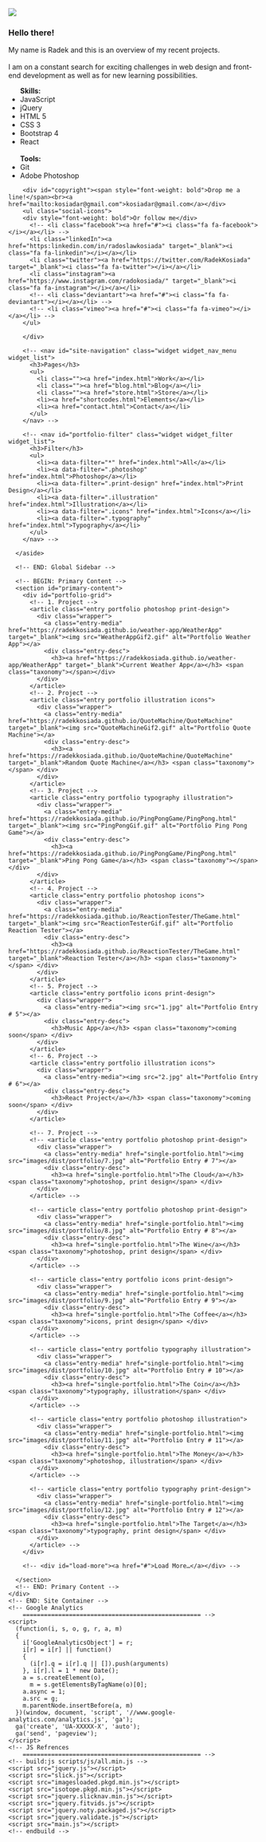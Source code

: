 <!doctype html>
<html>

  <head>
    <title>Radosław Kosiada - Portfolio</title>
    <meta charset="utf-8">
    <meta name="viewport" content="width=device-width, initial-scale=1.0, minimum-scale=1.0, maximum-scale=1.0, user-scalable=no">
    <!-- Favicons
		================================================== -->
    <link rel="shortcut icon" href="favicon.ico">
    <!-- CSS3 Fonts
		================================================== -->
    <link href="https://fonts.googleapis.com/css?family=Lato:300,400,400italic,700" rel="stylesheet" type="text/css">
    <link rel="stylesheet" href="https://maxcdn.bootstrapcdn.com/font-awesome/4.5.0/css/font-awesome.min.css">
    <!-- CSS Refrences
		================================================== -->
    <!-- build:css styles/css/all.min.css -->
    <link rel="stylesheet" href="normalize.css">
    <link rel="stylesheet" href="slicknav.min.css">
    <link rel="stylesheet" href="slick.css">
    <link rel="stylesheet" href="slick-theme.css">
    <link rel="stylesheet" href="main.css" type="text/css" />
    <!-- endbuild -->
  </head>

  <body class="portfolio">
    <div id="preloader"></div>
    <!-- BEGIN: Site Container -->
    <div id="site-container">
      <!-- BEGIN: Global Sidebar -->
      <aside id="global-sidebar">
        <div id="site-header">
          <img src="site-pic.jpg" id="sitePic"/>
          <h3 id="greetings">Hello there!</h3>
          <p class="tagline">My name is Radek and this is an overview of my recent projects.<br><br>I am on a constant search for exciting challenges in web design and front-end development as well as for new learning possibilities.
            <ul>
            <span style="font-weight:bold">Skills:</span>
            <li>JavaScript</li>
            <li>jQuery</li>
            <li>HTML 5</li>
            <li>CSS 3</li>
            <li>Bootstrap 4</li>
            <li>React</li>
          <br>
            <span style="font-weight:bold">Tools:</span>
            <li>Git</li>
            <li>Adobe Photoshop</li>
          </ul>
    
        <div id="copyright"><span style="font-weight: bold">Drop me a line!</span><br><a href="mailto:kosiadar@gmail.com">kosiadar@gmail.com</a></div>
        <ul class="social-icons">
        <div style="font-weight: bold">Or follow me</div>
          <!-- <li class="facebook"><a href="#"><i class="fa fa-facebook"></i></a></li> -->
          <li class="linkedIn"><a href="https:linkedin.com/in/radoslawkosiada" target="_blank"><i class="fa fa-linkedin"></i></a></li>
          <li class="twitter"><a href="https://twitter.com/RadekKosiada" target="_blank"><i class="fa fa-twitter"></i></a></li>
          <li class="instagram"><a href="https://www.instagram.com/radokosiada/" target="_blank"><i class="fa fa-instagram"></i></a></li>
          <!-- <li class="deviantart"><a href="#"><i class="fa fa-deviantart"></i></a></li> -->
          <!-- <li class="vimeo"><a href="#"><i class="fa fa-vimeo"></i></a></li> -->
        </ul>	   
	   
        </div>

        <!-- <nav id="site-navigation" class="widget widget_nav_menu widget_list">
          <h3>Pages</h3>
          <ul>
            <li class=""><a href="index.html">Work</a></li>
            <li class=""><a href="blog.html">Blog</a></li>
            <li class=""><a href="store.html">Store</a></li>
            <li><a href="shortcodes.html">Elements</a></li>
            <li><a href="contact.html">Contact</a></li>
          </ul>
        </nav> -->

        <!-- <nav id="portfolio-filter" class="widget widget_filter widget_list">
          <h3>Filter</h3>
          <ul>
            <li><a data-filter="*" href="index.html">All</a></li>
            <li><a data-filter=".photoshop" href="index.html">Photoshop</a></li>
            <li><a data-filter=".print-design" href="index.html">Print Design</a></li>
            <li><a data-filter=".illustration" href="index.html">Illustration</a></li>
            <li><a data-filter=".icons" href="index.html">Icons</a></li>
            <li><a data-filter=".typography" href="index.html">Typography</a></li>
          </ul>
        </nav> -->
	
      </aside>
      
      <!-- END: Global Sidebar -->

      <!-- BEGIN: Primary Content -->
      <section id="primary-content">
        <div id="portfolio-grid">
          <!-- 1. Project -->
          <article class="entry portfolio photoshop print-design">
            <div class="wrapper">
              <a class="entry-media" href="https://radekkosiada.github.io/weather-app/WeatherApp" target="_blank"><img src="WeatherAppGif2.gif" alt="Portfolio Weather App"></a>
              <div class="entry-desc">
                <h3><a href="https://radekkosiada.github.io/weather-app/WeatherApp" target="_blank">Current Weather App</a></h3> <span class="taxonomy"></span></div>
            </div>
          </article>
          <!-- 2. Project -->
          <article class="entry portfolio illustration icons">
            <div class="wrapper">
              <a class="entry-media" href="https://radekkosiada.github.io/QuoteMachine/QuoteMachine" target="_blank"><img src="QuoteMachineGif2.gif" alt="Portfolio Quote Machine"></a>
              <div class="entry-desc">
                <h3><a href="https://radekkosiada.github.io/QuoteMachine/QuoteMachine" target="_blank">Random Quote Machine</a></h3> <span class="taxonomy"></span> </div>
            </div>
          </article>
          <!-- 3. Project -->
          <article class="entry portfolio typography illustration">
            <div class="wrapper">
              <a class="entry-media" href="https://radekkosiada.github.io/PingPongGame/PingPong.html" target="_blank"><img src="PingPongGif.gif" alt="Portfolio Ping Pong Game"></a>
              <div class="entry-desc">
                <h3><a href="https://radekkosiada.github.io/PingPongGame/PingPong.html" target="_blank">Ping Pong Game</a></h3> <span class="taxonomy"></span> </div>
            </div>
          </article>
          <!-- 4. Project -->
          <article class="entry portfolio photoshop icons">
            <div class="wrapper">
              <a class="entry-media" href="https://radekkosiada.github.io/ReactionTester/TheGame.html" target="_blank"><img src="ReactionTesterGif.gif" alt="Portfolio Reaction Tester"></a>
              <div class="entry-desc">
                <h3><a href="https://radekkosiada.github.io/ReactionTester/TheGame.html" target="_blank">Reaction Tester</a></h3> <span class="taxonomy"></span> </div>
            </div>
          </article>
          <!-- 5. Project -->
          <article class="entry portfolio icons print-design">
            <div class="wrapper">
              <a class="entry-media"><img src="1.jpg" alt="Portfolio Entry # 5"></a>
              <div class="entry-desc">
                <h3>Music App</a></h3> <span class="taxonomy">coming soon</span> </div>
            </div>
          </article>
          <!-- 6. Project -->
          <article class="entry portfolio illustration icons">
            <div class="wrapper">
              <a class="entry-media"><img src="2.jpg" alt="Portfolio Entry # 6"></a>
              <div class="entry-desc">
                <h3>React Project</a></h3> <span class="taxonomy">coming soon</span> </div>
            </div>
          </article>

          <!-- 7. Project -->
          <!-- <article class="entry portfolio photoshop print-design">
            <div class="wrapper">
              <a class="entry-media" href="single-portfolio.html"><img src="images/dist/portfolio/7.jpg" alt="Portfolio Entry # 7"></a>
              <div class="entry-desc">
                <h3><a href="single-portfolio.html">The Cloud</a></h3> <span class="taxonomy">photoshop, print design</span> </div>
            </div>
          </article> -->

          <!-- <article class="entry portfolio photoshop print-design">
            <div class="wrapper">
              <a class="entry-media" href="single-portfolio.html"><img src="images/dist/portfolio/8.jpg" alt="Portfolio Entry # 8"></a>
              <div class="entry-desc">
                <h3><a href="single-portfolio.html">The Wine</a></h3> <span class="taxonomy">photoshop, print design</span> </div>
            </div>
          </article> -->

          <!-- <article class="entry portfolio icons print-design">
            <div class="wrapper">
              <a class="entry-media" href="single-portfolio.html"><img src="images/dist/portfolio/9.jpg" alt="Portfolio Entry # 9"></a>
              <div class="entry-desc">
                <h3><a href="single-portfolio.html">The Coffee</a></h3> <span class="taxonomy">icons, print design</span> </div>
            </div>
          </article> -->

          <!-- <article class="entry portfolio typography illustration">
            <div class="wrapper">
              <a class="entry-media" href="single-portfolio.html"><img src="images/dist/portfolio/10.jpg" alt="Portfolio Entry # 10"></a>
              <div class="entry-desc">
                <h3><a href="single-portfolio.html">The Coin</a></h3> <span class="taxonomy">typography, illustration</span> </div>
            </div>
          </article> -->

          <!-- <article class="entry portfolio photoshop illustration">
            <div class="wrapper">
              <a class="entry-media" href="single-portfolio.html"><img src="images/dist/portfolio/11.jpg" alt="Portfolio Entry # 11"></a>
              <div class="entry-desc">
                <h3><a href="single-portfolio.html">The Money</a></h3> <span class="taxonomy">photoshop, illustration</span> </div>
            </div>
          </article> -->

          <!-- <article class="entry portfolio typography print-design">
            <div class="wrapper">
              <a class="entry-media" href="single-portfolio.html"><img src="images/dist/portfolio/12.jpg" alt="Portfolio Entry # 12"></a>
              <div class="entry-desc">
                <h3><a href="single-portfolio.html">The Target</a></h3> <span class="taxonomy">typography, print design</span> </div>
            </div>
          </article> -->
        </div>

        <!-- <div id="load-more"><a href="#">Load More…</a></div> -->

      </section>
      <!-- END: Primary Content -->
    </div>
    <!-- END: Site Container -->
    <!-- Google Analytics
		================================================== -->
    <script>
      (function(i, s, o, g, r, a, m)
      {
        i['GoogleAnalyticsObject'] = r;
        i[r] = i[r] || function()
        {
          (i[r].q = i[r].q || []).push(arguments)
        }, i[r].l = 1 * new Date();
        a = s.createElement(o),
          m = s.getElementsByTagName(o)[0];
        a.async = 1;
        a.src = g;
        m.parentNode.insertBefore(a, m)
      })(window, document, 'script', '//www.google-analytics.com/analytics.js', 'ga');
      ga('create', 'UA-XXXXX-X', 'auto');
      ga('send', 'pageview');
    </script>
    <!-- JS Refrences
		================================================== -->
    <!-- build:js scripts/js/all.min.js -->
    <script src="jquery.js"></script>
    <script src="slick.js"></script>
    <script src="imagesloaded.pkgd.min.js"></script>
    <script src="isotope.pkgd.min.js"></script>
    <script src="jquery.slicknav.min.js"></script>
    <script src="jquery.fitvids.js"></script>
    <script src="jquery.noty.packaged.js"></script>
    <script src="jquery.validate.js"></script>
    <script src="main.js"></script>
    <!-- endbuild -->
  </body>

</html>
